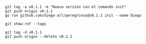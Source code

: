     git tag -a v0.1.1 -m "Nueva versión con el comando init"
    git push origin v0.1.1
    go run github.com/diego-all/peregrinus@v0.1.1 init --name Diego

    git show-ref --tags
    
    git tag -d v0.1.1
    git push origin --delete v0.1.1